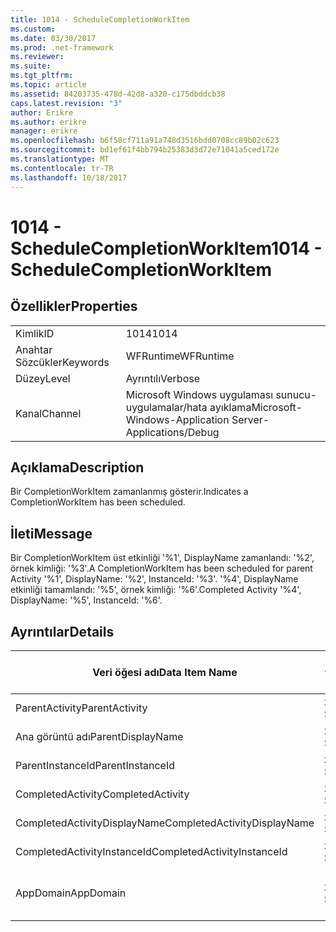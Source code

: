 ```yaml
---
title: 1014 - ScheduleCompletionWorkItem
ms.custom: 
ms.date: 03/30/2017
ms.prod: .net-framework
ms.reviewer: 
ms.suite: 
ms.tgt_pltfrm: 
ms.topic: article
ms.assetid: 84203735-478d-42d8-a320-c175dbddcb38
caps.latest.revision: "3"
author: Erikre
ms.author: erikre
manager: erikre
ms.openlocfilehash: b6f58cf711a91a748d3516bdd0708cc89b02c623
ms.sourcegitcommit: bd1ef61f4bb794b25383d3d72e71041a5ced172e
ms.translationtype: MT
ms.contentlocale: tr-TR
ms.lasthandoff: 10/18/2017
---
```

# <a name="1014---schedulecompletionworkitem"></a><span data-ttu-id="26bab-102">1014 - ScheduleCompletionWorkItem</span><span class="sxs-lookup"><span data-stu-id="26bab-102">1014 - ScheduleCompletionWorkItem</span></span>
## <a name="properties"></a><span data-ttu-id="26bab-103">Özellikler</span><span class="sxs-lookup"><span data-stu-id="26bab-103">Properties</span></span>  
  
|||  
|-|-|  
|<span data-ttu-id="26bab-104">Kimlik</span><span class="sxs-lookup"><span data-stu-id="26bab-104">ID</span></span>|<span data-ttu-id="26bab-105">1014</span><span class="sxs-lookup"><span data-stu-id="26bab-105">1014</span></span>|  
|<span data-ttu-id="26bab-106">Anahtar Sözcükler</span><span class="sxs-lookup"><span data-stu-id="26bab-106">Keywords</span></span>|<span data-ttu-id="26bab-107">WFRuntime</span><span class="sxs-lookup"><span data-stu-id="26bab-107">WFRuntime</span></span>|  
|<span data-ttu-id="26bab-108">Düzey</span><span class="sxs-lookup"><span data-stu-id="26bab-108">Level</span></span>|<span data-ttu-id="26bab-109">Ayrıntılı</span><span class="sxs-lookup"><span data-stu-id="26bab-109">Verbose</span></span>|  
|<span data-ttu-id="26bab-110">Kanal</span><span class="sxs-lookup"><span data-stu-id="26bab-110">Channel</span></span>|<span data-ttu-id="26bab-111">Microsoft Windows uygulaması sunucu-uygulamalar/hata ayıklama</span><span class="sxs-lookup"><span data-stu-id="26bab-111">Microsoft-Windows-Application Server-Applications/Debug</span></span>|  
  
## <a name="description"></a><span data-ttu-id="26bab-112">Açıklama</span><span class="sxs-lookup"><span data-stu-id="26bab-112">Description</span></span>  
 <span data-ttu-id="26bab-113">Bir CompletionWorkItem zamanlanmış gösterir.</span><span class="sxs-lookup"><span data-stu-id="26bab-113">Indicates a CompletionWorkItem has been scheduled.</span></span>  
  
## <a name="message"></a><span data-ttu-id="26bab-114">İleti</span><span class="sxs-lookup"><span data-stu-id="26bab-114">Message</span></span>  
 <span data-ttu-id="26bab-115">Bir CompletionWorkItem üst etkinliği '%1', DisplayName zamanlandı: '%2', örnek kimliği: '%3'.</span><span class="sxs-lookup"><span data-stu-id="26bab-115">A CompletionWorkItem has been scheduled for parent Activity '%1', DisplayName: '%2', InstanceId: '%3'.</span></span>  <span data-ttu-id="26bab-116">'%4', DisplayName etkinliği tamamlandı: '%5', örnek kimliği: '%6'.</span><span class="sxs-lookup"><span data-stu-id="26bab-116">Completed Activity '%4', DisplayName: '%5', InstanceId: '%6'.</span></span>  
  
## <a name="details"></a><span data-ttu-id="26bab-117">Ayrıntılar</span><span class="sxs-lookup"><span data-stu-id="26bab-117">Details</span></span>  
  
|<span data-ttu-id="26bab-118">Veri öğesi adı</span><span class="sxs-lookup"><span data-stu-id="26bab-118">Data Item Name</span></span>|<span data-ttu-id="26bab-119">Veri öğesi türü</span><span class="sxs-lookup"><span data-stu-id="26bab-119">Data Item Type</span></span>|<span data-ttu-id="26bab-120">Açıklama</span><span class="sxs-lookup"><span data-stu-id="26bab-120">Description</span></span>|  
|--------------------|--------------------|-----------------|  
|<span data-ttu-id="26bab-121">ParentActivity</span><span class="sxs-lookup"><span data-stu-id="26bab-121">ParentActivity</span></span>|<span data-ttu-id="26bab-122">xs: String</span><span class="sxs-lookup"><span data-stu-id="26bab-122">xs:string</span></span>|<span data-ttu-id="26bab-123">Üst etkinlik türü adı.</span><span class="sxs-lookup"><span data-stu-id="26bab-123">The type name of the parent activity.</span></span>|  
|<span data-ttu-id="26bab-124">Ana görüntü adı</span><span class="sxs-lookup"><span data-stu-id="26bab-124">ParentDisplayName</span></span>|<span data-ttu-id="26bab-125">xs: String</span><span class="sxs-lookup"><span data-stu-id="26bab-125">xs:string</span></span>|<span data-ttu-id="26bab-126">Üst etkinliğin görünen adı.</span><span class="sxs-lookup"><span data-stu-id="26bab-126">The display name of the parent activity.</span></span>|  
|<span data-ttu-id="26bab-127">ParentInstanceId</span><span class="sxs-lookup"><span data-stu-id="26bab-127">ParentInstanceId</span></span>|<span data-ttu-id="26bab-128">xs: String</span><span class="sxs-lookup"><span data-stu-id="26bab-128">xs:string</span></span>|<span data-ttu-id="26bab-129">Üst etkinlik örnek kimliği.</span><span class="sxs-lookup"><span data-stu-id="26bab-129">The instance id of the parent activity.</span></span>|  
|<span data-ttu-id="26bab-130">CompletedActivity</span><span class="sxs-lookup"><span data-stu-id="26bab-130">CompletedActivity</span></span>|<span data-ttu-id="26bab-131">xs: String</span><span class="sxs-lookup"><span data-stu-id="26bab-131">xs:string</span></span>|<span data-ttu-id="26bab-132">Tamamlanan etkinliğin türü adı.</span><span class="sxs-lookup"><span data-stu-id="26bab-132">The type name of the completed activity.</span></span>|  
|<span data-ttu-id="26bab-133">CompletedActivityDisplayName</span><span class="sxs-lookup"><span data-stu-id="26bab-133">CompletedActivityDisplayName</span></span>|<span data-ttu-id="26bab-134">xs: String</span><span class="sxs-lookup"><span data-stu-id="26bab-134">xs:string</span></span>|<span data-ttu-id="26bab-135">Tamamlanan etkinliğin görünen adı.</span><span class="sxs-lookup"><span data-stu-id="26bab-135">The display name of the completed activity.</span></span>|  
|<span data-ttu-id="26bab-136">CompletedActivityInstanceId</span><span class="sxs-lookup"><span data-stu-id="26bab-136">CompletedActivityInstanceId</span></span>|<span data-ttu-id="26bab-137">xs: String</span><span class="sxs-lookup"><span data-stu-id="26bab-137">xs:string</span></span>|<span data-ttu-id="26bab-138">Tamamlanan etkinliğin örnek kimliği.</span><span class="sxs-lookup"><span data-stu-id="26bab-138">The instance id of the completed activity.</span></span>|  
|<span data-ttu-id="26bab-139">AppDomain</span><span class="sxs-lookup"><span data-stu-id="26bab-139">AppDomain</span></span>|<span data-ttu-id="26bab-140">xs: String</span><span class="sxs-lookup"><span data-stu-id="26bab-140">xs:string</span></span>|<span data-ttu-id="26bab-141">AppDomain.CurrentDomain.FriendlyName tarafından döndürülen dize.</span><span class="sxs-lookup"><span data-stu-id="26bab-141">The string returned by AppDomain.CurrentDomain.FriendlyName.</span></span>|

